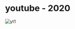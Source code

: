 # youtube - 2020
![yt1](https://github.com/mrtSahin/youtube/assets/92647890/81b0c79c-3ef1-4596-ab72-82d68a21804d)
